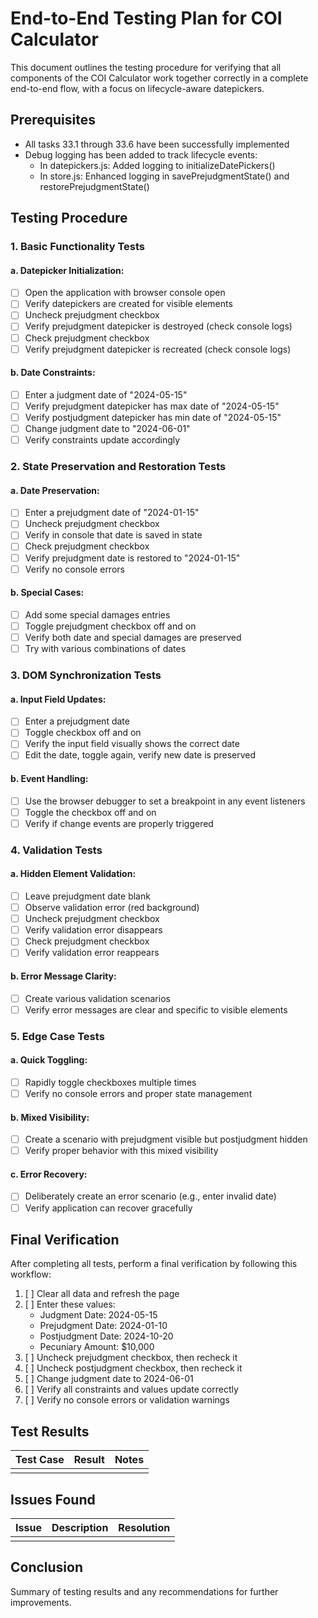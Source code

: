 # End-to-End Testing Plan for COI Calculator

This document outlines the testing procedure for verifying that all components of the COI Calculator work together correctly in a complete end-to-end flow, with a focus on lifecycle-aware datepickers.

## Prerequisites

- All tasks 33.1 through 33.6 have been successfully implemented
- Debug logging has been added to track lifecycle events:
  - In datepickers.js: Added logging to initializeDatePickers()
  - In store.js: Enhanced logging in savePrejudgmentState() and restorePrejudgmentState()

## Testing Procedure

### 1. Basic Functionality Tests

#### a. Datepicker Initialization:
- [ ] Open the application with browser console open
- [ ] Verify datepickers are created for visible elements
- [ ] Uncheck prejudgment checkbox
- [ ] Verify prejudgment datepicker is destroyed (check console logs)
- [ ] Check prejudgment checkbox
- [ ] Verify prejudgment datepicker is recreated (check console logs)

#### b. Date Constraints:
- [ ] Enter a judgment date of "2024-05-15"
- [ ] Verify prejudgment datepicker has max date of "2024-05-15"
- [ ] Verify postjudgment datepicker has min date of "2024-05-15"
- [ ] Change judgment date to "2024-06-01"
- [ ] Verify constraints update accordingly

### 2. State Preservation and Restoration Tests

#### a. Date Preservation:
- [ ] Enter a prejudgment date of "2024-01-15"
- [ ] Uncheck prejudgment checkbox
- [ ] Verify in console that date is saved in state
- [ ] Check prejudgment checkbox
- [ ] Verify prejudgment date is restored to "2024-01-15"
- [ ] Verify no console errors

#### b. Special Cases:
- [ ] Add some special damages entries
- [ ] Toggle prejudgment checkbox off and on
- [ ] Verify both date and special damages are preserved
- [ ] Try with various combinations of dates

### 3. DOM Synchronization Tests

#### a. Input Field Updates:
- [ ] Enter a prejudgment date
- [ ] Toggle checkbox off and on
- [ ] Verify the input field visually shows the correct date
- [ ] Edit the date, toggle again, verify new date is preserved

#### b. Event Handling:
- [ ] Use the browser debugger to set a breakpoint in any event listeners
- [ ] Toggle the checkbox off and on
- [ ] Verify if change events are properly triggered

### 4. Validation Tests

#### a. Hidden Element Validation:
- [ ] Leave prejudgment date blank
- [ ] Observe validation error (red background)
- [ ] Uncheck prejudgment checkbox
- [ ] Verify validation error disappears
- [ ] Check prejudgment checkbox
- [ ] Verify validation error reappears

#### b. Error Message Clarity:
- [ ] Create various validation scenarios
- [ ] Verify error messages are clear and specific to visible elements

### 5. Edge Case Tests

#### a. Quick Toggling:
- [ ] Rapidly toggle checkboxes multiple times
- [ ] Verify no console errors and proper state management

#### b. Mixed Visibility:
- [ ] Create a scenario with prejudgment visible but postjudgment hidden
- [ ] Verify proper behavior with this mixed visibility

#### c. Error Recovery:
- [ ] Deliberately create an error scenario (e.g., enter invalid date)
- [ ] Verify application can recover gracefully

## Final Verification

After completing all tests, perform a final verification by following this workflow:

1. [ ] Clear all data and refresh the page
2. [ ] Enter these values:
   - Judgment Date: 2024-05-15
   - Prejudgment Date: 2024-01-10
   - Postjudgment Date: 2024-10-20
   - Pecuniary Amount: $10,000
3. [ ] Uncheck prejudgment checkbox, then recheck it
4. [ ] Uncheck postjudgment checkbox, then recheck it
5. [ ] Change judgment date to 2024-06-01
6. [ ] Verify all constraints and values update correctly
7. [ ] Verify no console errors or validation warnings

## Test Results

| Test Case | Result | Notes |
|-----------|--------|-------|
| | | |

## Issues Found

| Issue | Description | Resolution |
|-------|-------------|------------|
| | | |

## Conclusion

Summary of testing results and any recommendations for further improvements.
